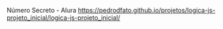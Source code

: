 Número Secreto - Alura
https://pedrodfato.github.io/projetos/logica-js-projeto_inicial/logica-js-projeto_inicial/
